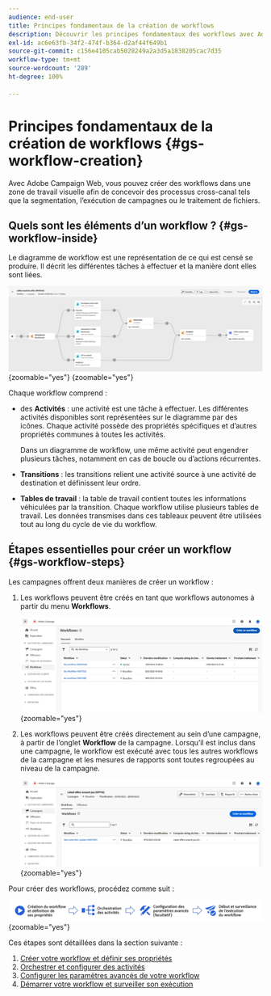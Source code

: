 ```yaml
---
audience: end-user
title: Principes fondamentaux de la création de workflows
description: Découvrir les principes fondamentaux des workflows avec Adobe Campaign Web
exl-id: ac6e63fb-34f2-474f-b364-d2af44f649b1
source-git-commit: c156e4105cab5028249a2a3d5a1838205cac7d35
workflow-type: tm+mt
source-wordcount: '289'
ht-degree: 100%

---
```



# Principes fondamentaux de la création de workflows {#gs-workflow-creation}

Avec Adobe Campaign Web, vous pouvez créer des workflows dans une zone de travail visuelle afin de concevoir des processus cross-canal tels que la segmentation, l’exécution de campagnes ou le traitement de fichiers.

## Quels sont les éléments d’un workflow ? {#gs-workflow-inside}

Le diagramme de workflow est une représentation de ce qui est censé se produire. Il décrit les différentes tâches à effectuer et la manière dont elles sont liées.

![](assets/workflow-example.png){zoomable=&quot;yes&quot;} {zoomable=&quot;yes&quot;}

Chaque workflow comprend :

* des **Activités** : une activité est une tâche à effectuer. Les différentes activités disponibles sont représentées sur le diagramme par des icônes. Chaque activité possède des propriétés spécifiques et d’autres propriétés communes à toutes les activités.

  Dans un diagramme de workflow, une même activité peut engendrer plusieurs tâches, notamment en cas de boucle ou d’actions récurrentes.

* **Transitions** : les transitions relient une activité source à une activité de destination et définissent leur ordre.

* **Tables de travail** : la table de travail contient toutes les informations véhiculées par la transition. Chaque workflow utilise plusieurs tables de travail. Les données transmises dans ces tableaux peuvent être utilisées tout au long du cycle de vie du workflow.

## Étapes essentielles pour créer un workflow {#gs-workflow-steps}


Les campagnes offrent deux manières de créer un workflow :

1. Les workflows peuvent être créés en tant que workflows autonomes à partir du menu **Workflows**.

   ![](assets/create-a-standalone-wf.png){zoomable=&quot;yes&quot;}

1. Les workflows peuvent être créés directement au sein d’une campagne, à partir de l’onglet **Workflow** de la campagne. Lorsqu’il est inclus dans une campagne, le workflow est exécuté avec tous les autres workflows de la campagne et les mesures de rapports sont toutes regroupées au niveau de la campagne.

   ![](assets/create-a-wf-from-a-campaign.png){zoomable=&quot;yes&quot;}

Pour créer des workflows, procédez comme suit :

![](assets/workflow-creation-process.png){zoomable=&quot;yes&quot;}

Ces étapes sont détaillées dans la section suivante :

1. [Créer votre workflow et définir ses propriétés](create-workflow.md)
1. [Orchestrer et configurer des activités](orchestrate-activities.md)
1. [Configurer les paramètres avancés de votre workflow](workflow-settings.md)
1. [Démarrer votre workflow et surveiller son exécution](start-monitor-workflows.md)
